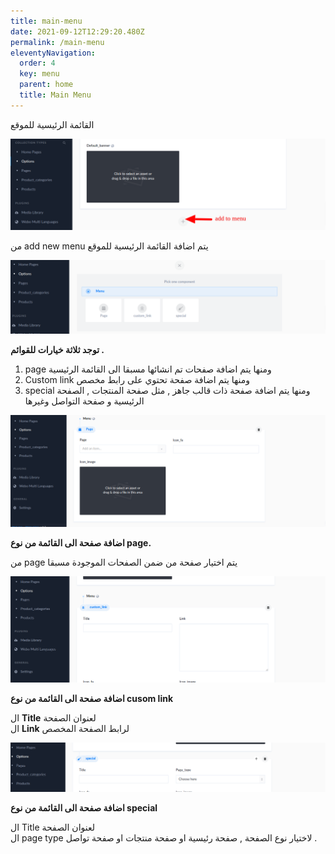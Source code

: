 ```yaml
---
title: main-menu
date: 2021-09-12T12:29:20.480Z
permalink: /main-menu
eleventyNavigation:
  order: 4
  key: menu
  parent: home
  title: Main Menu
---
```

القائمة الرئيسية للموقع

![](/static/img/main-menu-1.png)

من add new menu يتم اضافة القائمة الرئيسية للموقع

![](/static/img/main-menu-2.png)

**توجد ثلاثة خيارات للقوائم .** 

1. page ومنها يتم اضافة صفحات تم انشائها مسبقا الى القائمة الرئيسية
2. Custom link ومنها يتم اضافة صفحة تحتوي على رابط مخصص
3. special ومنها يتم اضافة صفحة ذات قالب جاهز , مثل صفحة المنتجات , الصفحة الرئيسية و صفحة التواصل وغيرها

![](/static/img/main-menu-page.png)

**اضافة صفحة الى القائمة من نوع page.**

من page يتم اختيار صفحة من ضمن الصفحات الموجودة مسبقا 

![](/static/img/main-menu-customlink.png)

**اضافة صفحة الى القائمة من نوع cusom link**

ال **Title** لعنوان الصفحة \
ال **Link** لرابط الصفحة المخصص

![](/static/img/main-menu-special.png)

**اضافة صفحة الى القائمة من نوع special**

ال Title لعنوان الصفحة \
ال page type لاختيار نوع الصفحة , صفحة رئيسية او صفحة منتجات او صفحة تواصل .